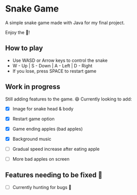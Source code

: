 # Snake Game
A simple snake game made with Java for my final project.

Enjoy the :snake:!

## How to play

* Use WASD or Arrow keys to control the snake
* W - Up | S - Down | A - Left | D - Right
* If you lose, press SPACE to restart game

## Work in progress
  Still adding features to the game. :smile:
  Currently looking to add:
- [x] Image for snake head & body
- [x] Restart game option
- [x] Game ending apples (bad apples)
- [x] Background music
- [ ] Gradual speed increase after eating apple
- [ ] More bad apples on screen


## Features needing to be fixed :wrench:
- [ ] Currently hunting for bugs :bug:
